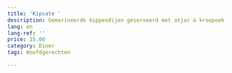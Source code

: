 ```yaml
---
title: 'Kipsate '
description: Gemarineerde kippendijen geserveerd met atjar & kroepoek
lang: en
lang-ref: ''
price: 15.00
category: Diner
tags: Hoofdgerechten

---
```

